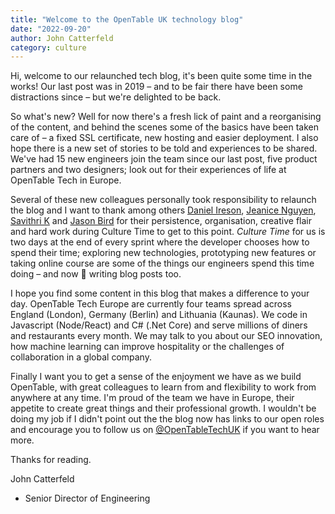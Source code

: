 ```yaml
---
title: "Welcome to the OpenTable UK technology blog"
date: "2022-09-20"
author: John Catterfeld
category: culture
---
```


Hi, welcome to our relaunched tech blog, it's been quite some time in the works!  Our last post was in 2019 – and to be fair there have been some distractions since – but we're delighted to be back.

So what's new?  Well for now there's a fresh lick of paint and a reorganising of the content, and behind the scenes some of the basics have been taken care of – a fixed SSL certificate, new hosting and easier deployment.  I also hope there is a new set of stories to be told and experiences to be shared.  We've had 15 new engineers join the team since our last post, five product partners and two designers; look out for their experiences of life at OpenTable Tech in Europe.

Several of these new colleagues personally took responsibility to relaunch the blog and I want to thank among others [Daniel Ireson](https://www.linkedin.com/in/danielireson/), [Jeanice Nguyen](https://www.linkedin.com/in/jeanicenguyen/), [Savithri K](https://www.linkedin.com/in/k-savithri/) and [Jason Bird](https://www.linkedin.com/in/jbird55/) for their persistence, organisation, creative flair and hard work during Culture Time to get to this point.  _Culture Time_ for us is two days at the end of every sprint where the developer chooses how to spend their time; exploring new technologies, prototyping new features or taking online course are some of the things our engineers spend this time doing – and now 🤞 writing blog posts too.

I hope you find some content in this blog that makes a difference to your day.  OpenTable Tech Europe are currently four teams spread across England (London), Germany (Berlin) and Lithuania (Kaunas).  We code in Javascript (Node/React) and C# (.Net Core) and serve millions of diners and restaurants every month.  We may talk to you about our SEO innovation, how machine learning can improve hospitality or the challenges of collaboration in a global company.

Finally I want you to get a sense of the enjoyment we have as we build OpenTable, with great colleagues to learn from and flexibility to work from anywhere at any time.  I'm proud of the team we have in Europe, their appetite to create great things and their professional growth.  I wouldn't be doing my job if I didn't point out the the blog now has links to our open roles and encourage you to follow us on [@OpenTableTechUK](https://twitter.com/opentabletechuk) if you want to hear more.

Thanks for reading.

John Catterfeld
- Senior Director of Engineering
